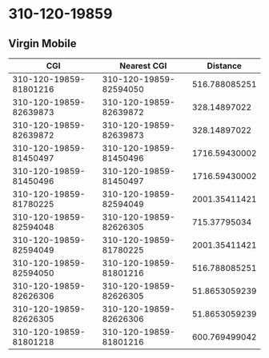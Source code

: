 # 310-120-19859
## Virgin Mobile


| CGI | Nearest CGI | Distance |
|-----|-------------|----------|
| 310-120-19859-81801216 | 310-120-19859-82594050 | 516.788085251 |
| 310-120-19859-82639873 | 310-120-19859-82639872 | 328.14897022 |
| 310-120-19859-82639872 | 310-120-19859-82639873 | 328.14897022 |
| 310-120-19859-81450497 | 310-120-19859-81450496 | 1716.59430002 |
| 310-120-19859-81450496 | 310-120-19859-81450497 | 1716.59430002 |
| 310-120-19859-81780225 | 310-120-19859-82594049 | 2001.35411421 |
| 310-120-19859-82594048 | 310-120-19859-82626305 | 715.37795034 |
| 310-120-19859-82594049 | 310-120-19859-81780225 | 2001.35411421 |
| 310-120-19859-82594050 | 310-120-19859-81801216 | 516.788085251 |
| 310-120-19859-82626306 | 310-120-19859-82626305 | 51.8653059239 |
| 310-120-19859-82626305 | 310-120-19859-82626306 | 51.8653059239 |
| 310-120-19859-81801218 | 310-120-19859-81801216 | 600.769499042 |
